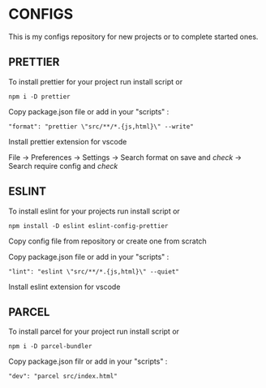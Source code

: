 # CONFIGS

This is my configs repository for new projects or to complete started ones.

## PRETTIER

To install prettier for your project run install script or 
```
npm i -D prettier
```

Copy package.json file or add in your "scripts" :
```
"format": "prettier \"src/**/*.{js,html}\" --write"
```

Install prettier extension for vscode

File -> Preferences -> Settings -> Search format on save and *check*
                                -> Search require config and *check*

## ESLINT

To install eslint for your projects run install script or
```
npm install -D eslint eslint-config-prettier
```

Copy config file from repository or create one from scratch

Copy package.json file or add in your "scripts" :
```
"lint": "eslint \"src/**/*.{js,html}\" --quiet"
```

Install eslint extension for vscode

## PARCEL

To install parcel for your project run install script or
```
npm i -D parcel-bundler
```

Copy package.json filr or add in your "scripts" : 
```
"dev": "parcel src/index.html"
```

